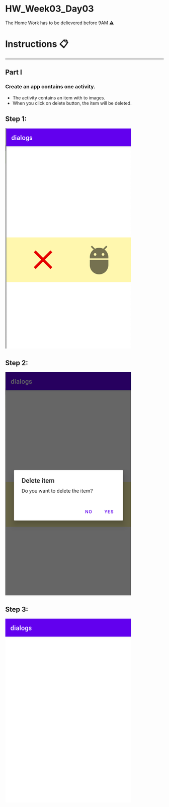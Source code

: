 # HW_Week03_Day03
The Home Work has to be delievered before 9AM ⚠️

# Instructions 📋
---
## Part I
### Create an app contains one activity.
- The activity contains an item with to images.
- When you click on delete button, the item will be deleted.

Step 1:
-
<img src="item.png" alt="drawing" width="400"/>

Step 2:
-
<img src="dialog.png" alt="drawing" width="400"/>

Step 3:
-
<img src="fResult.png" alt="drawing" width="400"/>





